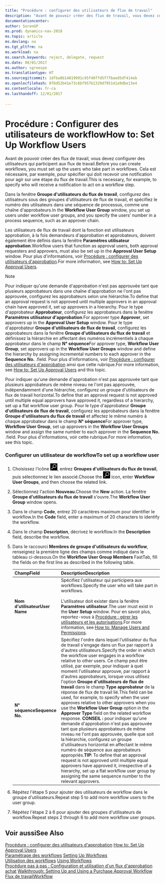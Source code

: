 ```yaml
---
title: "Procédure : configurer des utilisateurs de flux de travail"
description: "Avant de pouvoir créer des flux de travail, vous devez configurer des utilisateurs qui participent aux flux de travail. Cela est nécessaire, par exemple, pour spécifier qui doit recevoir une notification pour agir sur une étape du flux de travail."
documentationcenter: 
author: SorenGP
ms.prod: dynamics-nav-2018
ms.topic: article
ms.devlang: na
ms.tgt_pltfrm: na
ms.workload: na
ms.search.keywords: reject, delegate, request
ms.date: 08/01/2017
ms.author: sgroespe
ms.translationtype: HT
ms.sourcegitcommit: 1dfba8b14019991c95f40ffd5f7fbaed5df414eb
ms.openlocfilehash: 076d52b41e73c6bf957b1329d795141a9dbe13e4
ms.contentlocale: fr-ca
ms.lasthandoff: 12/01/2017

---
```

# <a name="how-to-set-up-workflow-users"></a><span data-ttu-id="2be5c-104">Procédure : Configurer des utilisateurs de workflow</span><span class="sxs-lookup"><span data-stu-id="2be5c-104">How to: Set Up Workflow Users</span></span>
<span data-ttu-id="2be5c-105">Avant de pouvoir créer des flux de travail, vous devez configurer des utilisateurs qui participent aux flux de travail.</span><span class="sxs-lookup"><span data-stu-id="2be5c-105">Before you can create workflows, you must set up the users who take part in workflows.</span></span> <span data-ttu-id="2be5c-106">Cela est nécessaire, par exemple, pour spécifier qui doit recevoir une notification pour agir sur une étape du flux de travail.</span><span class="sxs-lookup"><span data-stu-id="2be5c-106">This is necessary, for example, to specify who will receive a notification to act on a workflow step.</span></span>  

<span data-ttu-id="2be5c-107">Dans la fenêtre **Groupe d'utilisateurs du flux de travail**, configurez des utilisateurs sous des groupes d'utilisateurs de flux de travail, et spécifiez le numéro des utilisateurs dans une séquence de processus, comme une chaîne d'approbateurs.</span><span class="sxs-lookup"><span data-stu-id="2be5c-107">In the **Workflow User Group** window, you set up users under workflow user groups, and you specify the users’ number in a process sequence, such as an approver chain.</span></span>  

<span data-ttu-id="2be5c-108">Les utilisateurs de flux de travail dont la fonction est utilisateurs approbation, à la fois demandeurs d'approbation et approbateurs, doivent également être définis dans la fenêtre **Paramètres utilisateur approbation**.</span><span class="sxs-lookup"><span data-stu-id="2be5c-108">Workflow users that function as approval users, both approval requesters and approvers, must also be set up in the **Approval User Setup** window.</span></span> <span data-ttu-id="2be5c-109">Pour plus d'informations, voir [Procédure : configurer des utilisateurs d'approbation](across-how-to-set-up-approval-users.md).</span><span class="sxs-lookup"><span data-stu-id="2be5c-109">For more information, see [How to: Set Up Approval Users](across-how-to-set-up-approval-users.md).</span></span>  

> [!NOTE]  
>  <span data-ttu-id="2be5c-110">Pour indiquer qu'une demande d'approbation n'est pas approuvée tant que plusieurs approbateurs dans une chaîne d'approbation ne l'ont pas approuvée, configurez les approbateurs selon une hiérarchie.</span><span class="sxs-lookup"><span data-stu-id="2be5c-110">To define that an approval request is not approved until multiple approvers in an approval chain have approved it, set up approvers in a hierarchy.</span></span> <span data-ttu-id="2be5c-111">Pour le type d'approbateur **Approbateur**, configurez les approbateurs dans la fenêtre **Paramètres utilisateur d'approbation**.</span><span class="sxs-lookup"><span data-stu-id="2be5c-111">For approver type **Approver**, set approvers up in the **Approval User Setup** window.</span></span> <span data-ttu-id="2be5c-112">Pour le type d'approbateur **Groupe d'utilisateurs de flux de travail**, configurez les approbateurs dans la fenêtre **Groupe d'utilisateurs du flux de travail** et définissez la hiérarchie en affectant des numéros incrémentiels à chaque approbateur dans le champ **N° séquence**</span><span class="sxs-lookup"><span data-stu-id="2be5c-112">For approver type, **Workflow User Group**, set approvers up in the **Workflow User Groups** window and define the hierarchy by assigning incremental numbers to each approver in the **Sequence No.**</span></span> <span data-ttu-id="2be5c-113">.</span><span class="sxs-lookup"><span data-stu-id="2be5c-113">field.</span></span> <span data-ttu-id="2be5c-114">Pour plus d'informations, voir [Procédure : configurer des utilisateurs d'approbation](across-how-to-set-up-approval-users.md) ainsi que cette rubrique.</span><span class="sxs-lookup"><span data-stu-id="2be5c-114">For more information, see [How to: Set Up Approval Users](across-how-to-set-up-approval-users.md) and this topic.</span></span>  
>   
>  <span data-ttu-id="2be5c-115">Pour indiquer qu'une demande d'approbation n'est pas approuvée tant que plusieurs approbateurs de même niveau ne l'ont pas approuvée, indépendamment d'une hiérarchie, configurez un groupe d'utilisateurs de flux de travail horizontal.</span><span class="sxs-lookup"><span data-stu-id="2be5c-115">To define that an approval request is not approved until multiple equal approvers have approved it, regardless of a hierarchy, set up a flat workflow user group.</span></span> <span data-ttu-id="2be5c-116">Pour le type d'approbateur **Groupe d'utilisateurs de flux de travail**, configurez les approbateurs dans la fenêtre **Groupe d'utilisateurs du flux de travail** et affectez le même numéro à chaque approbateur dans le champ **N° séquence**</span><span class="sxs-lookup"><span data-stu-id="2be5c-116">For approver type, **Workflow User Group**, set up approvers in the **Workflow User Groups** window and assign the same number to each approver in the **Sequence No.**</span></span> <span data-ttu-id="2be5c-117">.</span><span class="sxs-lookup"><span data-stu-id="2be5c-117">field.</span></span> <span data-ttu-id="2be5c-118">Pour plus d'informations, voir cette rubrique.</span><span class="sxs-lookup"><span data-stu-id="2be5c-118">For more information, see this topic.</span></span>  

### <a name="to-set-up-a-workflow-user"></a><span data-ttu-id="2be5c-119">Configurer un utilisateur de workflow</span><span class="sxs-lookup"><span data-stu-id="2be5c-119">To set up a workflow user</span></span>  

1. <span data-ttu-id="2be5c-120">Choisissez l'icône ![Page ou rapport pour la recherche](media/ui-search/search_small.png "icône Page ou rapport pour la recherche"), entrez **Groupes d'utilisateurs du flux de travail**, puis sélectionnez le lien associé.</span><span class="sxs-lookup"><span data-stu-id="2be5c-120">Choose the ![Search for Page or Report](media/ui-search/search_small.png "Search for Page or Report icon") icon, enter **Workflow User Groups**, and then choose the related link.</span></span>  
2. <span data-ttu-id="2be5c-121">Sélectionnez l'action **Nouveau**.</span><span class="sxs-lookup"><span data-stu-id="2be5c-121">Choose the **New** action.</span></span> <span data-ttu-id="2be5c-122">La fenêtre **Groupe d'utilisateurs du flux de travail** s'ouvre.</span><span class="sxs-lookup"><span data-stu-id="2be5c-122">The **Workflow User Group** window opens.</span></span>  
3. <span data-ttu-id="2be5c-123">Dans le champ **Code**, entrez 20 caractères maximum pour identifier le workflow.</span><span class="sxs-lookup"><span data-stu-id="2be5c-123">In the **Code** field, enter a maximum of 20 characters to identify the workflow.</span></span>  
4. <span data-ttu-id="2be5c-124">Dans le champ **Description**, décrivez le workflow.</span><span class="sxs-lookup"><span data-stu-id="2be5c-124">In the **Description** field, describe the workflow.</span></span>  
5. <span data-ttu-id="2be5c-125">Dans le raccourci **Membres de groupe d'utilisateurs du workflow**, renseignez la première ligne des champs comme indiqué dans le tableau ci-dessous.</span><span class="sxs-lookup"><span data-stu-id="2be5c-125">On the **Workflow User Group Members** FastTab, fill the fields on the first line as described in the following table.</span></span>  

    |<span data-ttu-id="2be5c-126">Champ</span><span class="sxs-lookup"><span data-stu-id="2be5c-126">Field</span></span>|<span data-ttu-id="2be5c-127">Description</span><span class="sxs-lookup"><span data-stu-id="2be5c-127">Description</span></span>|  
    |---------------------------------|---------------------------------------|  
    |<span data-ttu-id="2be5c-128">**Nom d'utilisateur**</span><span class="sxs-lookup"><span data-stu-id="2be5c-128">**User Name**</span></span>|<span data-ttu-id="2be5c-129">Spécifiez l'utilisateur qui participera aux workflows.</span><span class="sxs-lookup"><span data-stu-id="2be5c-129">Specify the user who will take part in workflows.</span></span><br /><br /> <span data-ttu-id="2be5c-130">L'utilisateur doit exister dans la fenêtre **Paramètres utilisateur**.</span><span class="sxs-lookup"><span data-stu-id="2be5c-130">The user must exist in the **User Setup** window.</span></span> <span data-ttu-id="2be5c-131">Pour en savoir plus, reportez-vous à [Procédure : gérer les utilisateurs et les autorisations](ui-how-users-permissions.md).</span><span class="sxs-lookup"><span data-stu-id="2be5c-131">For more information, see [How to: Manage Users and Permissions](ui-how-users-permissions.md).</span></span>|  
    |<span data-ttu-id="2be5c-132">**N° séquence**</span><span class="sxs-lookup"><span data-stu-id="2be5c-132">**Sequence No.**</span></span>|<span data-ttu-id="2be5c-133">Spécifiez l'ordre dans lequel l'utilisateur du flux de travail s'engage dans un flux par rapport à d'autres utilisateurs.</span><span class="sxs-lookup"><span data-stu-id="2be5c-133">Specify the order in which the workflow user engages in a workflow relative to other users.</span></span> <span data-ttu-id="2be5c-134">Ce champ peut être utilisé, par exemple, pour indiquer à quel moment l'utilisateur approuve, par rapport à d'autres approbateurs, lorsque vous utilisez l'option **Groupe d'utilisateurs de flux de travail** dans le champ **Type approbateur** de la réponse de flux de travail lié.</span><span class="sxs-lookup"><span data-stu-id="2be5c-134">This field can be used, for example, to specify when the user approves relative to other approvers when you use the **Workflow User Group** option in the **Approver Type** field on the related workflow response.</span></span> <span data-ttu-id="2be5c-135">**CONSEIL :**  pour indiquer qu'une demande d'approbation n'est pas approuvée tant que plusieurs approbateurs de même niveau ne l'ont pas approuvée, quelle que soit la hiérarchie, configurez un groupe d'utilisateurs horizontal en affectant le même numéro de séquence aux approbateurs appropriés.</span><span class="sxs-lookup"><span data-stu-id="2be5c-135">**TIP:**  To define that an approval request is not approved until multiple equal approvers have approved it, irrespective of a hierarchy, set up a flat workflow user group by assigning the same sequence number to the relevant approvers.</span></span>|  
6. <span data-ttu-id="2be5c-136">Répétez l'étape 5 pour ajouter des utilisateurs de workflow dans le groupe d'utilisateurs.</span><span class="sxs-lookup"><span data-stu-id="2be5c-136">Repeat step 5 to add more workflow users to the user group.</span></span>  
7. <span data-ttu-id="2be5c-137">Répétez l'étape 2 à 6 pour ajouter des groupes d'utilisateurs de workflow.</span><span class="sxs-lookup"><span data-stu-id="2be5c-137">Repeat steps 2 through 6 to add more workflow user groups.</span></span>  

## <a name="see-also"></a><span data-ttu-id="2be5c-138">Voir aussi</span><span class="sxs-lookup"><span data-stu-id="2be5c-138">See Also</span></span>  
<span data-ttu-id="2be5c-139">[Procédure : configurer des utilisateurs d'approbation](across-how-to-set-up-approval-users.md) </span><span class="sxs-lookup"><span data-stu-id="2be5c-139">[How to: Set Up Approval Users](across-how-to-set-up-approval-users.md) </span></span>  
<span data-ttu-id="2be5c-140">[Paramétrage des workflows](across-set-up-workflows.md) </span><span class="sxs-lookup"><span data-stu-id="2be5c-140">[Setting Up Workflows](across-set-up-workflows.md) </span></span>  
<span data-ttu-id="2be5c-141">[Utilisation des workflows](across-use-workflows.md) </span><span class="sxs-lookup"><span data-stu-id="2be5c-141">[Using Workflows](across-use-workflows.md) </span></span>  
<span data-ttu-id="2be5c-142">[Procédure pas à pas : Configuration et utilisation d'un flux d'approbation achat](walkthrough-setting-up-and-using-a-purchase-approval-workflow.md) </span><span class="sxs-lookup"><span data-stu-id="2be5c-142">[Walkthrough: Setting Up and Using a Purchase Approval Workflow](walkthrough-setting-up-and-using-a-purchase-approval-workflow.md) </span></span>  
[<span data-ttu-id="2be5c-143">Flux de travail</span><span class="sxs-lookup"><span data-stu-id="2be5c-143">Workflow</span></span>](across-workflow.md)   

